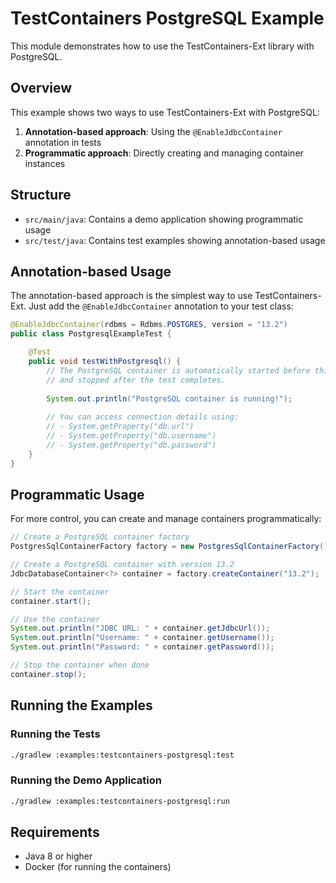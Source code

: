 # TestContainers PostgreSQL Example

This module demonstrates how to use the TestContainers-Ext library with PostgreSQL.

## Overview

This example shows two ways to use TestContainers-Ext with PostgreSQL:

1. **Annotation-based approach**: Using the `@EnableJdbcContainer` annotation in tests
2. **Programmatic approach**: Directly creating and managing container instances

## Structure

- `src/main/java`: Contains a demo application showing programmatic usage
- `src/test/java`: Contains test examples showing annotation-based usage

## Annotation-based Usage

The annotation-based approach is the simplest way to use TestContainers-Ext. Just add the `@EnableJdbcContainer` annotation to your test class:

```java
@EnableJdbcContainer(rdbms = Rdbms.POSTGRES, version = "13.2")
public class PostgresqlExampleTest {

    @Test
    public void testWithPostgresql() {
        // The PostgreSQL container is automatically started before this test
        // and stopped after the test completes.
        
        System.out.println("PostgreSQL container is running!");
        
        // You can access connection details using:
        // - System.getProperty("db.url")
        // - System.getProperty("db.username")
        // - System.getProperty("db.password")
    }
}
```

## Programmatic Usage

For more control, you can create and manage containers programmatically:

```java
// Create a PostgreSQL container factory
PostgresSqlContainerFactory factory = new PostgresSqlContainerFactory();

// Create a PostgreSQL container with version 13.2
JdbcDatabaseContainer<?> container = factory.createContainer("13.2");

// Start the container
container.start();

// Use the container
System.out.println("JDBC URL: " + container.getJdbcUrl());
System.out.println("Username: " + container.getUsername());
System.out.println("Password: " + container.getPassword());

// Stop the container when done
container.stop();
```

## Running the Examples

### Running the Tests

```bash
./gradlew :examples:testcontainers-postgresql:test
```

### Running the Demo Application

```bash
./gradlew :examples:testcontainers-postgresql:run
```

## Requirements

- Java 8 or higher
- Docker (for running the containers)